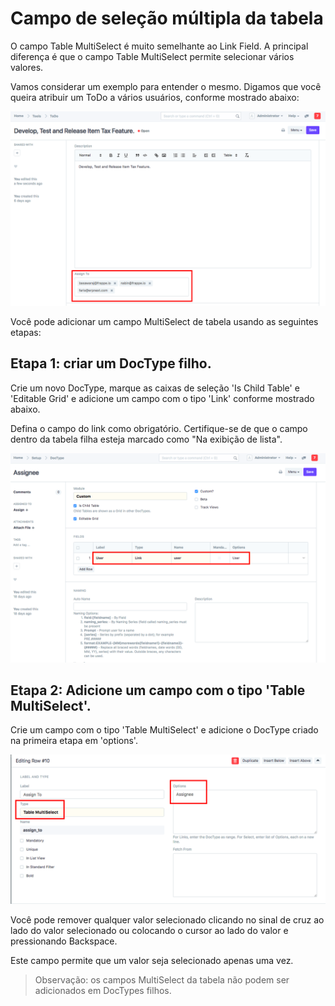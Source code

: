 # Campo de seleção múltipla da tabela


O campo Table MultiSelect é muito semelhante ao Link Field. A principal diferença é que o campo Table MultiSelect permite selecionar vários valores.


Vamos considerar um exemplo para entender o mesmo. Digamos que você queira atribuir um ToDo a vários usuários, conforme mostrado abaixo:


![Table MultiSelect Field](/files/table-multiselect-field.png)


Você pode adicionar um campo MultiSelect de tabela usando as seguintes etapas:


## Etapa 1: criar um DocType filho.


Crie um novo DocType, marque as caixas de seleção 'Is Child Table' e 'Editable Grid' e adicione um campo com o tipo 'Link' conforme mostrado abaixo.


Defina o campo do link como obrigatório. Certifique-se de que o campo dentro da tabela filha esteja marcado como "Na exibição de lista".


![DocType for Table MultiSelect](/files/doctype-for-table-multi-select.png)


## Etapa 2: Adicione um campo com o tipo 'Table MultiSelect'.


Crie um campo com o tipo 'Table MultiSelect' e adicione o DocType criado na primeira etapa em 'options'.


![Campo com tipo Table MultiSelect](/files/multi-select-field.png)


Você pode remover qualquer valor selecionado clicando no sinal de cruz ao lado do valor selecionado ou colocando o cursor ao lado do valor e pressionando Backspace.


Este campo permite que um valor seja selecionado apenas uma vez.



> 
> Observação: os campos MultiSelect da tabela não podem ser adicionados em DocTypes filhos.
> 
> 
> 

